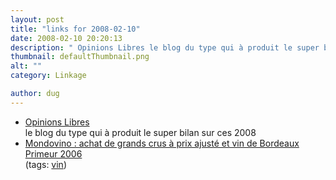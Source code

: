```yaml
---
layout: post
title: "links for 2008-02-10"
date: 2008-02-10 20:20:13
description: " Opinions Libres le blog du type qui à produit le super bilan sur ces 2008 Mondovino  --  achat de grands crus à prix ajusté et vin de Bordeaux Primeur 2006 (tags --  vin)&#8230;"
thumbnail: defaultThumbnail.png
alt: ""
category: Linkage

author: dug
---
```


<ul class="delicious">
	<li>
		<div class="delicious-link"><a href="http://www.oezratty.net/wordpress/">Opinions Libres</a></div>
		<div class="delicious-extended">le blog du type qui à produit le super bilan sur ces 2008</div>
	</li>
	<li>
		<div class="delicious-link"><a href="http://www.mondovino.com/?hfsid=320_290&amp;ovmtc=content&amp;ovadid=7195469031">Mondovino : achat de grands crus à prix ajusté et vin de Bordeaux Primeur 2006</a></div>
		<div class="delicious-tags">(tags: <a href="http://del.icio.us/dug/vin">vin</a>)</div>
	</li>
</ul>
